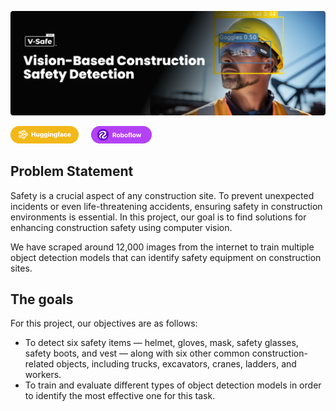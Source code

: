![V-Safe: Vison based construction safety detection](readme_glossaries/banner.png)


<div>

<a href="https://huggingface.co/hasnatz/v-safe-rf-detr"><img src="readme_glossaries/hug.png"></a> &nbsp;&nbsp;&nbsp;
<a href="https://universe.roboflow.com/vision-works/cosntruction-safety-3-baqry"><img src="readme_glossaries/robo.png"></a>


</div>




## Problem Statement

Safety is a crucial aspect of any construction site. To prevent unexpected incidents or even life-threatening accidents, ensuring safety in construction environments is essential. In this project, our goal is to find solutions for enhancing construction safety using computer vision.

We have scraped around 12,000 images from the internet to train multiple object detection models that can identify safety equipment on construction sites.

## The goals

For this project, our objectives are as follows:

- To detect six safety items — helmet, gloves, mask, safety glasses, safety boots, and vest — along with six other common construction-related objects, including trucks, excavators, cranes, ladders, and workers.
- To train and evaluate different types of object detection models in order to identify the most effective one for this task.
